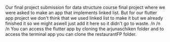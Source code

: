 Our final project submission for data structure course final project where we were asked to make an app that implements linked list.
But for our flutter app project we don't think that we used linked list to make it but we already finished it so we might aswell just add it here so it didn't go to waste.
/n
/n
/n
You can access the flutter app by cloning the arjunaschiken folder and to access the terminal app you can clone the restaurantFP folder.
